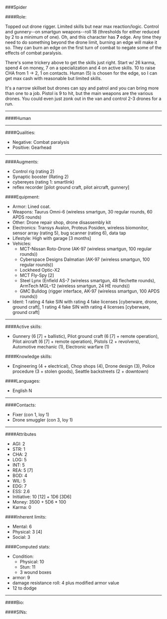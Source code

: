 ###Spider

####Role:

Topped out drone rigger. Limited skills but near max reaction/logic. Control and gunnery--on smartgun weapons--roll 18 (thresholds for either reduced by 2 to a minimum of one). Oh, and this character has **7** edge. Any time they need to do something beyond the drone limit, burning an edge will make it so. They can burn an edge on the first turn of combat to negate some of the effects of combat paralysis.

There's some trickery above to get the skills just right. Start w/ 26 karma, spend 4 on money, 7 on a specialization and 4 on active skills. 10 to raise CHA from 1 -> 2, 1 on contacts. Human (5) is chosen for the edge, so I can get max cash with reasonable but limited skills.

It's a narrow skillset but drones can spy and patrol and you can bring more than one to a job. Pistol is 9 to hit, but the main weapons are the various drones. You could even just zonk out in the van and control 2-3 drones for a run.

____
####Human
____
####Qualities:

- Negative: Combat paralysis
- Positive: Gearhead

____
####Augments:

- Control rig (rating 2)
- Synaptic booster (Rating 2)
- cybereyes (rating 1: smartlink)
- reflex recorder [pilot ground craft, pilot aircraft, gunnery]

####Equipment:

- Armor: Lined coat.
- Weapons: Taurus Omni-6 (wireless smartgun, 30 regular rounds, 60 APDS rounds)
- Other: Drone repair shop, drone disassembly kit
- Electronics: Transys Avalon, Proteus Posiden, wireless biomonitor, sensor array (rating 5), bug scanner (rating 6), data tap
- Lifestyle: High with garage [3 months]
- Vehicles:
	- MCT-Nissan Roto-Drone (AK-97 (wireless smartgun, 100 regular rounds))
	- Cyberspace Designs Dalmatian (AK-97 (wireless smartgun, 100 regular rounds))
	- Lockheed Optic-X2
	- MCT Fly-Spy [2]
	- Steel Lynx (Enfield AS-7 (wireless smartgun, 48 flechette rounds), ArmTech MGL–12 (wireless smartgun, 24 HE rounds))
	- GMC Bulldog (rigger interface, AK-97 (wireless smartgun, 100 APDS rounds))
- Ident: 1 rating 4 fake SIN with rating 4 fake licenses [cyberware, drone, ground craft], 1 rating 4 fake SIN with rating 4 licenses [cyberware, ground craft]

____
####Active skills:

- Gunnery (6 [7] + ballistic), Pilot ground craft (6 [7] + remote operation), Pilot aircraft (6 [7] + remote operation), Pistols (2 + revolvers), Automotive mechanic (1), Electronic warfare (1)

####Knowledge skills:

- Engineering (4 + electrical), Chop shops (4), Drone design (3), Police procedure (3 + stolen goods), Seattle backstreets (2 + downtown)

####Languages:

- English N

____
####Contacts:

- Fixer (con 1, loy 1)
- Drone smuggler (con 3, loy 1)

____
####Attributes

- AGI: 2
- STR: 1
- CHA: 2
- LOG: 5
- INT: 5
- REA: 5 [7]
- BOD: 4
- WIL: 5
- EDG: 7
- ESS: 2.6
- Initiative: 10 [12] + 1D6 [3D6]
- Money: 3500 + 5D6 * 100
- Karma: 0

####Inherent limits:

- Mental: 6
- Physical: 3 [4]
- Social: 3

####Computed stats:

- Condition:
	- Physical: 10
	- Stun: 11
	- 3 wound boxes
- armor: 9
- damage resistance roll: 4 plus modified armor value
- 12 to dodge

____
####Bio:


####SINs:
